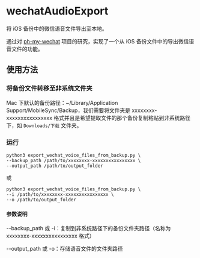 # wechatAudioExport
将 iOS 备份中的微信语音文件导出至本地。

通过对 [ph-my-wechat](https://github.com/chclt/oh-my-wechat) 项目的研究，实现了一个从 iOS 备份文件中的导出微信语音文件的功能。

## 使用方法

### 将备份文件转移至非系统文件夹

Mac 下默认的备份路径：~/Library/Application Support/MobileSync/Backup，我们需要将文件夹是 xxxxxxxx-xxxxxxxxxxxxxxxx 格式并且是希望提取文件的那个备份复制粘贴到非系统路径下，如 `Downloads/下载` 文件夹。

### 运行

```
python3 export_wechat_voice_files_from_backup.py \
--backup_path /path/to/xxxxxxxx-xxxxxxxxxxxxxxxx \
--output_path /path/to/output_folder
```

或

```
python3 export_wechat_voice_files_from_backup.py \
--i /path/to/xxxxxxxx-xxxxxxxxxxxxxxxx \
--o /path/to/output_folder
```

#### 参数说明

--backup_path 或 -i：复制到非系统路径下的备份文件夹路径（名称为 xxxxxxxx-xxxxxxxxxxxxxxxx 格式）

--output_path 或 -o：存储语音文件的文件夹路径

